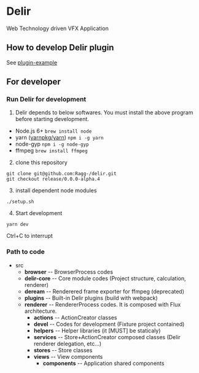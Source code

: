 # Delir
Web Technology driven VFX Application

## How to develop Delir plugin
See [plugin-example](https://github.com/Ragg-/Delir/tree/alpha-release/src/delir-core/plugin-example)

## For developer

### Run Delir for development
1. Delir depends to below softwares.
  You must install the above program before starting development.

  - Node.js 6+
    `brew install node`
  - yarn ([yarnpkg/yarn](https://github.com/yarnpkg/yarn))
    `npm i -g yarn`
  - node-gyp
    `npm i -g node-gyp`
  - ffmpeg
    `brew install ffmpeg`

2. clone this repository
  ```
  git clone git@github.com:Ragg-/delir.git
  git checkout release/0.0.0-alpha.4
  ```

3. install dependent node modules
  ```
  ./setup.sh
  ```

4. Start development
  ```
  yarn dev
  ```

  Ctrl+C to interrupt

### Path to code
- src
  - **browser**  -- BrowserProcess codes
  - **delir-core**  -- Core module codes (Project structure, calculation, renderer)
  - **deream** -- Renderered frame exporter for ffmpeg (deprecated)
  - **plugins** -- Built-in Delir plugins (build with webpack)
  - **renderer** -- RendererProcess codes. It is composed with Flux architecture.
    - **actions** -- ActionCreator classes
    - **devel** -- Codes for development (Fixture project contained)
    - **helpers** -- Helper libraries (it [MUST] be staticaly)
    - **services** -- Store+ActionCreator composed classes (Delir renderer delegation, etc...)
    - **stores** -- Store classes
    - **views** -- View components
      - **components** -- Application shared components
